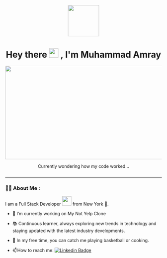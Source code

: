 <div id="header" align="center">
  <img src="https://media.giphy.com/media/3kPDmoWdBpQPNhCnUG/giphy.gif" width="100"/>
</div>

<h1 align="center">
  Hey there
  <img src="https://media.giphy.com/media/hvRJCLFzcasrR4ia7z/giphy.gif" width="30px"/>
  , I'm Muhammad Amray
</h1>


<div align="center">
  <img src="https://media.giphy.com/media/zOvBKUUEERdNm/giphy.gif" width="600" height="300"/>
</div>
<p align="center"> Currently wondering how my code worked...</p>
<img src="https://komarev.com/ghpvc/?username=muhammadamray&style=flat-square&color=blue" alt=""/>

---

### :man_technologist: About Me :
I am a Full Stack Developer <img src="https://media.giphy.com/media/WUlplcMpOCEmTGBtBW/giphy.gif" width="30"> from New York 🗽.

- :telescope: I’m currently working on My Not Yelp Clone

- :books: Continuous learner, always exploring new trends in technology and staying updated with the latest industry developments.

- 🍰 In my free time, you can catch me playing basketball or cooking.

- :mailbox:How to reach me: [![Linkedin Badge](https://img.shields.io/badge/-muhammadamray-blue?style=flat&logo=Linkedin&logoColor=white)](https://www.linkedin.com/in/muhammad-amray-b94983207/)

